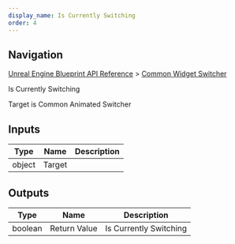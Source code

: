 ```yaml
---
display_name: Is Currently Switching
order: 4
---
```

## Navigation

[Unreal Engine Blueprint API Reference](https://dev.epicgames.com/documentation/en-us/unreal-engine/BlueprintAPI) > [Common Widget Switcher](https://dev.epicgames.com/documentation/en-us/unreal-engine/BlueprintAPI/CommonWidgetSwitcher)

Is Currently Switching

Target is Common Animated Switcher

## Inputs

| Type | Name | Description |
| --- | --- | --- |
| object | Target |  |

## Outputs

| Type | Name | Description |
| --- | --- | --- |
| boolean | Return Value | Is Currently Switching |
